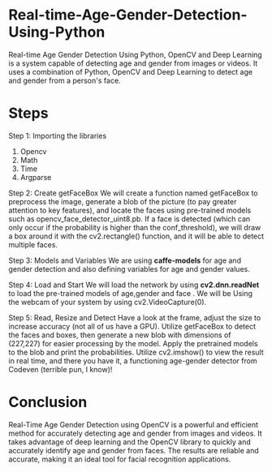 # Real-time-Age-Gender-Detection-Using-Python
Real-time Age Gender Detection Using Python, OpenCV and Deep Learning is a system capable of detecting age and gender from images or videos. It uses a combination of Python, OpenCV and Deep Learning to detect age and gender from a person's face.
# Steps
Step 1: Importing the libraries
1. Opencv
2. Math
3. Time
4. Argparse

Step 2: Create getFaceBox
We will create a function named getFaceBox to preprocess the image, generate a blob of the picture (to pay greater attention to key features), and locate the faces using pre-trained models such as opencv_face_detector_uint8.pb. If a face is detected (which can only occur if the probability is higher than the conf_threshold), we will draw a box around it with the cv2.rectangle() function, and it will be able to detect multiple faces.

Step 3: Models and Variables
We are using **caffe-models** for age and gender detection and also defining variables for age and gender values.

Step 4: Load and Start
We will load the network by using **cv2.dnn.readNet** to load the pre-trained models of age,gender and face . We will be Using the webcam of your system by using cv2.VideoCapture(0).

Step 5: Read, Resize and Detect
Have a look at the frame, adjust the size to increase accuracy (not all of us have a GPU). Utilize getFaceBox to detect the faces and boxes, then generate a new blob with dimensions of (227,227) for easier processing by the model. Apply the pretrained models to the blob and print the probabilities. Utilize cv2.imshow() to view the result in real time, and there you have it, a functioning age-gender detector from Codeven (terrible pun, I know)!

# Conclusion 

Real-Time Age Gender Detection using OpenCV is a powerful and efficient method for accurately detecting age and gender from images and videos. It takes advantage of deep learning and the OpenCV library to quickly and accurately identify age and gender from faces. The results are reliable and accurate, making it an ideal tool for facial recognition applications.
